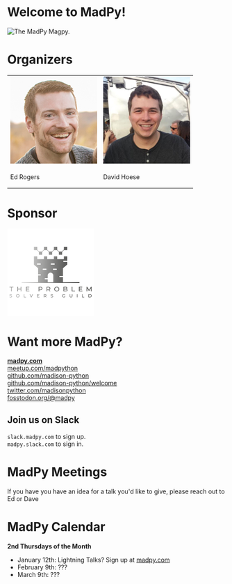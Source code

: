 <!-- [[[cog
import cog
import nbconvert

(body, resources) = nbconvert.MarkdownExporter().from_filename("welcome.ipynb")
cog.out(f"\n{body}\n")
]]] -->
Welcome to MadPy!
=================

![The MadPy Magpy.](img/madpy-logo.png)

Organizers
==========

<table style="border:none; border-collapse:collapse; cellspacing:0; cellpadding:0">
  <tr>
    <td><img src="img/edrogers.jpg" alt="Ed Rogers" width="200px" /></td>
    <td><img src="img/djhoese.jpg" alt="David Hoese" width="200px" /></td>
  </tr><tr>
    <td><p class="caption">Ed Rogers</p></td>
    <td><p class="caption">David Hoese</p></td>
  </tr>
</table>


Sponsor
=======

![Problem Solvers Guild](img/problem_solvers_guild.png)

Want more MadPy?
================

[**madpy.com**](https://madpy.com)  
[meetup.com/madpython](https://www.meetup.com/madpython/)  
[github.com/madison-python](https://github.com/madison-python)  
[github.com/madison-python/welcome](https://github.com/madison-python/welcome)  
[twitter.com/madisonpython](https://twitter.com/madisonpython)  
[fosstodon.org/@madpy](https://fosstodon.org/@madpy)  

Join us on Slack
----------------

`slack.madpy.com` to sign up.  
`madpy.slack.com` to sign in.

MadPy Meetings
==============

If you have you have an idea for a talk you'd like to give, please reach out to Ed or Dave

MadPy Calendar
==============

**2nd Thursdays of the Month**
-   January 12th: Lightning Talks? Sign up at [madpy.com](madpy.com)
-   February 9th: ???
-   March 9th: ???
<!-- [[[end]]] -->
